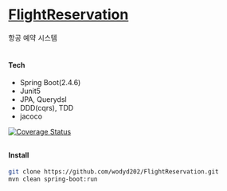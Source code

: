 # <a href="https://wodyd202.github.io/FlightReservation/flightReservation.html">FlightReservation</a>
항공 예약 시스템
<br><br>


#### Tech
- Spring Boot(2.4.6)
- Junit5
- JPA, Querydsl
- DDD(cqrs), TDD
- jacoco

<a href="https://coveralls.io/github/wodyd202/oschajsa"><img src="https://coveralls.io/repos/github/wodyd202/FlightReservation/badge.svg" alt="Coverage Status" /></a>

##

#### Install
```sh
git clone https://github.com/wodyd202/FlightReservation.git
mvn clean spring-boot:run
```
##
